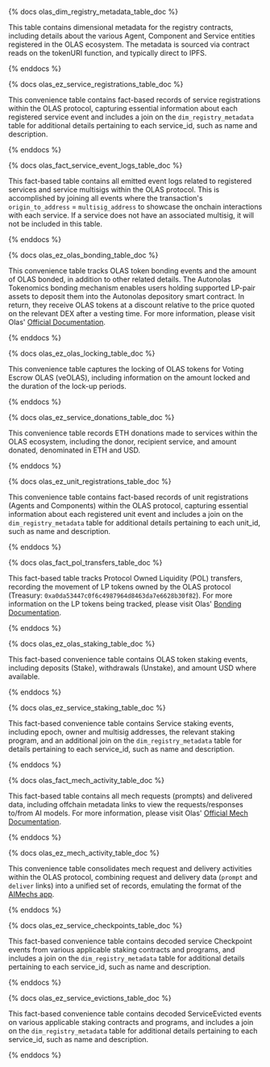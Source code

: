 {% docs olas_dim_registry_metadata_table_doc %}

This table contains dimensional metadata for the registry contracts, including details about the various Agent, Component and Service entities registered in the OLAS ecosystem. The metadata is sourced via contract reads on the tokenURI function, and typically direct to IPFS.

{% enddocs %}

{% docs olas_ez_service_registrations_table_doc %}

This convenience table contains fact-based records of service registrations within the OLAS protocol, capturing essential information about each registered service event and includes a join on the `dim_registry_metadata` table for additional details pertaining to each service_id, such as name and description.

{% enddocs %}

{% docs olas_fact_service_event_logs_table_doc %}

This fact-based table contains all emitted event logs related to registered services and service multisigs within the OLAS protocol. This is accomplished by joining all events where the transaction's `origin_to_address` = `multisig_address` to showcase the onchain interactions with each service. If a service does not have an associated multisig, it will not be included in this table.

{% enddocs %}

{% docs olas_ez_olas_bonding_table_doc %}

This convenience table tracks OLAS token bonding events and the amount of OLAS bonded, in addition to other related details. The Autonolas Tokenomics bonding mechanism enables users holding supported LP-pair assets to deposit them into the Autonolas depository smart contract. In return, they receive OLAS tokens at a discount relative to the price quoted on the relevant DEX after a vesting time. For more information, please visit Olas' [Official Documentation](https://docs.autonolas.network/protocol/tokenomics/#incentivizing-software-developers).

{% enddocs %}

{% docs olas_ez_olas_locking_table_doc %}

This convenience table captures the locking of OLAS tokens for Voting Escrow OLAS (veOLAS), including information on the amount locked and the duration of the lock-up periods.

{% enddocs %}

{% docs olas_ez_service_donations_table_doc %}

This convenience table records ETH donations made to services within the OLAS ecosystem, including the donor, recipient service, and amount donated, denominated in ETH and USD.

{% enddocs %}

{% docs olas_ez_unit_registrations_table_doc %}

This convenience table contains fact-based records of unit registrations (Agents and Components) within the OLAS protocol, capturing essential information about each registered unit event and includes a join on the `dim_registry_metadata` table for additional details pertaining to each unit_id, such as name and description.

{% enddocs %}

{% docs olas_fact_pol_transfers_table_doc %}

This fact-based table tracks Protocol Owned Liquidity (POL) transfers, recording the movement of LP tokens owned by the OLAS protocol (Treasury: `0xa0da53447c0f6c4987964d8463da7e6628b30f82`). For more information on the LP tokens being tracked, please visit Olas' [Bonding Documentation](https://bond.olas.network/).

{% enddocs %}

{% docs olas_ez_olas_staking_table_doc %}

This fact-based convenience table contains OLAS token staking events, including deposits (Stake), withdrawals (Unstake), and amount USD where available.

{% enddocs %}

{% docs olas_ez_service_staking_table_doc %}

This fact-based convenience table contains Service staking events, including epoch, owner and multisig addresses, the relevant staking program, and an additional join on the `dim_registry_metadata` table for details pertaining to each service_id, such as name and description.

{% enddocs %}

{% docs olas_fact_mech_activity_table_doc %}

This fact-based table contains all mech requests (prompts) and delivered data, including offchain metadata links to view the requests/responses to/from AI models. For more information, please visit Olas' [Official Mech Documentation](https://docs.autonolas.network/product/mechkit/).

{% enddocs %}

{% docs olas_ez_mech_activity_table_doc %}

This convenience table consolidates mech request and delivery activities within the OLAS protocol, combining request and delivery data (`prompt` and `deliver` links) into a unified set of records, emulating the format of the [AIMechs app](https://aimechs.autonolas.network/mech). 

{% enddocs %}

{% docs olas_ez_service_checkpoints_table_doc %}

This fact-based convenience table contains decoded service Checkpoint events from various applicable staking contracts and programs, and includes a join on the `dim_registry_metadata` table for additional details pertaining to each service_id, such as name and description.

{% enddocs %}

{% docs olas_ez_service_evictions_table_doc %}

This fact-based convenience table contains decoded ServiceEvicted events on various applicable staking contracts and programs, and includes a join on the `dim_registry_metadata` table for additional details pertaining to each service_id, such as name and description.

{% enddocs %}
